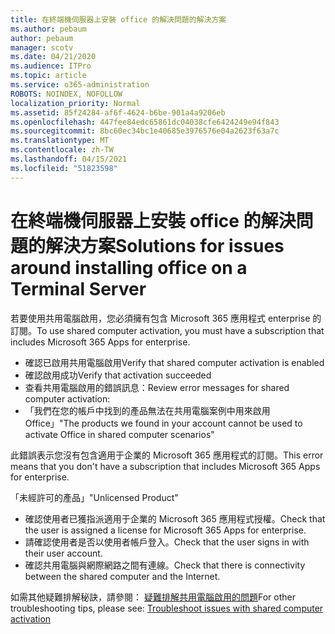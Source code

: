 ```yaml
---
title: 在終端機伺服器上安裝 office 的解決問題的解決方案
ms.author: pebaum
author: pebaum
manager: scotv
ms.date: 04/21/2020
ms.audience: ITPro
ms.topic: article
ms.service: o365-administration
ROBOTS: NOINDEX, NOFOLLOW
localization_priority: Normal
ms.assetid: 85f24284-af6f-4624-b6be-901a4a9206eb
ms.openlocfilehash: 447fee84edc65861dc04038cfe6424249e94f843
ms.sourcegitcommit: 8bc60ec34bc1e40685e3976576e04a2623f63a7c
ms.translationtype: MT
ms.contentlocale: zh-TW
ms.lasthandoff: 04/15/2021
ms.locfileid: "51823598"
---
```

# <a name="solutions-for-issues-around-installing-office-on-a-terminal-server"></a><span data-ttu-id="86c28-102">在終端機伺服器上安裝 office 的解決問題的解決方案</span><span class="sxs-lookup"><span data-stu-id="86c28-102">Solutions for issues around installing office on a Terminal Server</span></span>

<span data-ttu-id="86c28-103">若要使用共用電腦啟用，您必須擁有包含 Microsoft 365 應用程式 enterprise 的訂閱。</span><span class="sxs-lookup"><span data-stu-id="86c28-103">To use shared computer activation, you must have a subscription that includes Microsoft 365 Apps for enterprise.</span></span>
  
- <span data-ttu-id="86c28-104">確認已啟用共用電腦啟用</span><span class="sxs-lookup"><span data-stu-id="86c28-104">Verify that shared computer activation is enabled</span></span>
- <span data-ttu-id="86c28-105">確認啟用成功</span><span class="sxs-lookup"><span data-stu-id="86c28-105">Verify that activation succeeded</span></span>
- <span data-ttu-id="86c28-106">查看共用電腦啟用的錯誤訊息：</span><span class="sxs-lookup"><span data-stu-id="86c28-106">Review error messages for shared computer activation:</span></span>
- <span data-ttu-id="86c28-107">「我們在您的帳戶中找到的產品無法在共用電腦案例中用來啟用 Office」</span><span class="sxs-lookup"><span data-stu-id="86c28-107">"The products we found in your account cannot be used to activate Office in shared computer scenarios"</span></span>
  
<span data-ttu-id="86c28-108">此錯誤表示您沒有包含適用于企業的 Microsoft 365 應用程式的訂閱。</span><span class="sxs-lookup"><span data-stu-id="86c28-108">This error means that you don't have a subscription that includes Microsoft 365 Apps for enterprise.</span></span>

<span data-ttu-id="86c28-109">「未經許可的產品」</span><span class="sxs-lookup"><span data-stu-id="86c28-109">"Unlicensed Product"</span></span>

- <span data-ttu-id="86c28-110">確認使用者已獲指派適用于企業的 Microsoft 365 應用程式授權。</span><span class="sxs-lookup"><span data-stu-id="86c28-110">Check that the user is assigned a license for Microsoft 365 Apps for enterprise.</span></span>
- <span data-ttu-id="86c28-111">請確認使用者是否以使用者帳戶登入。</span><span class="sxs-lookup"><span data-stu-id="86c28-111">Check that the user signs in with their user account.</span></span>
- <span data-ttu-id="86c28-112">確認共用電腦與網際網路之間有連線。</span><span class="sxs-lookup"><span data-stu-id="86c28-112">Check that there is connectivity between the shared computer and the Internet.</span></span>

<span data-ttu-id="86c28-113">如需其他疑難排解秘訣，請參閱： [疑難排解共用電腦啟用的問題](https://docs.microsoft.com/DeployOffice/troubleshoot-shared-computer-activation)</span><span class="sxs-lookup"><span data-stu-id="86c28-113">For other troubleshooting tips, please see: [Troubleshoot issues with shared computer activation](https://docs.microsoft.com/DeployOffice/troubleshoot-shared-computer-activation)</span></span>